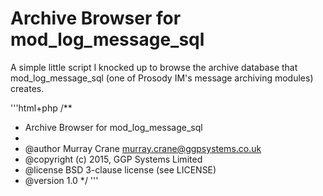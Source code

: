 # Archive Browser for mod_log_message_sql 

A simple little script I knocked up to browse the archive database
that mod_log_message_sql (one of Prosody IM's message archiving 
modules) creates.

'''html+php
/**
 * Archive Browser for mod_log_message_sql
 * 
 * @author Murray Crane <murray.crane@ggpsystems.co.uk>
 * @copyright (c) 2015, GGP Systems Limited
 * @license BSD 3-clause license (see LICENSE)
 * @version 1.0
 */
'''